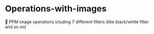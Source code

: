 # Operations-with-images

🌁 PPM image operations icluding 7 different filters (like black/white filter and so on)
